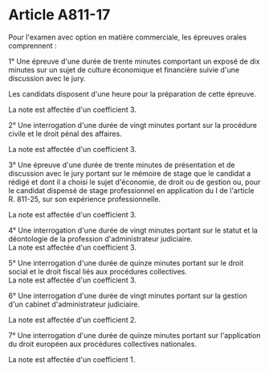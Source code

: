 # Article A811-17

Pour l'examen avec option en matière commerciale, les épreuves orales comprennent :

1° Une épreuve d'une durée de trente minutes comportant un exposé de dix minutes sur un sujet de culture économique et financière suivie d'une discussion avec le jury.

Les candidats disposent d'une heure pour la préparation de cette épreuve.

La note est affectée d'un coefficient 3.

2° Une interrogation d'une durée de vingt minutes portant sur la procédure civile et le droit pénal des affaires.

La note est affectée d'un coefficient 3.

3° Une épreuve d'une durée de trente minutes de présentation et de discussion avec le jury portant sur le mémoire de stage que le candidat a rédigé et dont il a choisi le sujet d'économie, de droit ou de gestion ou, pour le candidat dispensé de stage professionnel en application du I de l'article R. 811-25, sur son expérience professionnelle.

La note est affectée d'un coefficient 3.

4° Une interrogation d'une durée de vingt minutes portant sur le statut et la déontologie de la profession d'administrateur judiciaire.\
La note est affectée d'un coefficient 3.

5° Une interrogation d'une durée de quinze minutes portant sur le droit social et le droit fiscal liés aux procédures collectives.\
La note est affectée d'un coefficient 3.

6° Une interrogation d'une durée de vingt minutes portant sur la gestion d'un cabinet d'administrateur judiciaire.

La note est affectée d'un coefficient 2.

7° Une interrogation d'une durée de quinze minutes portant sur l'application du droit européen aux procédures collectives nationales.

La note est affectée d'un coefficient 1.
